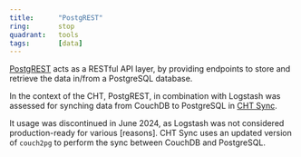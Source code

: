 ```yaml
---
title:      "PostgREST"
ring:       stop
quadrant:   tools
tags:       [data]
---
```


[PostgREST](https://postgrest.org/en/v12/) acts as a RESTful API layer, by providing endpoints to store and retrieve the data in/from a PostgreSQL database.

In the context of the CHT, PostgREST, in combination with Logstash was assessed for synching data from CouchDB to PostgreSQL in [CHT Sync](https://github.com/medic/cht-sync). 

It usage was discontinued in June 2024, as Logstash was not considered production-ready for various [reasons]. CHT Sync uses an updated version of `couch2pg` to perform the sync between CouchDB and PostgreSQL.